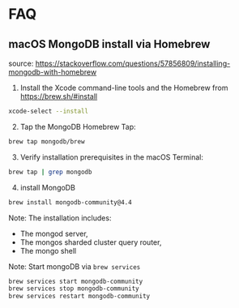 # FAQ

## macOS MongoDB install via Homebrew

source: https://stackoverflow.com/questions/57856809/installing-mongodb-with-homebrew

1. Install the Xcode command-line tools and the Homebrew from https://brew.sh/#install

```bash
xcode-select --install
```

2. Tap the MongoDB Homebrew Tap:

```bash
brew tap mongodb/brew
```

3. Verify installation prerequisites in the macOS Terminal:

```bash
brew tap | grep mongodb
```

4. install MongoDB

```bash
brew install mongodb-community@4.4
```

Note: The installation includes:

- The mongod server,
- The mongos sharded cluster query router,
- The mongo shell

Note: Start mongoDB via `brew services`

```bash
brew services start mongodb-community
brew services stop mongodb-community
brew services restart mongodb-community
```
